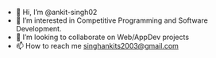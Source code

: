 - 👋 Hi, I’m @ankit-singh02
- 👀 I’m interested in Competitive Programming and Software Development.
- 🌱 I’m looking to collaborate on Web/AppDev projects
- 📫 How to reach me singhankits2003@gmail.com

<!---
ankit-singh02/ankit-singh02 is a ✨ special ✨ repository because its `README.md` (this file) appears on your GitHub profile.
You can click the Preview link to take a look at your changes.
--->
